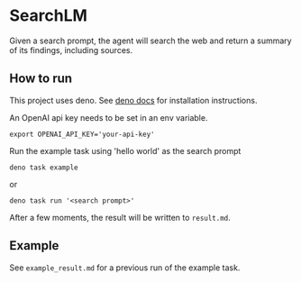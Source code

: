 # SearchLM

Given a search prompt, the agent will search the web and return a summary of its findings, including sources.

## How to run

This project uses deno. See [deno docs](https://docs.deno.com/runtime/fundamentals/installation/) for installation instructions.

An OpenAI api key needs to be set in an env variable.

```
export OPENAI_API_KEY='your-api-key'
```

Run the example task using 'hello world' as the search prompt

```
deno task example
```
or

```
deno task run '<search prompt>'
```

After a few moments, the result will be written to `result.md`.

## Example

See `example_result.md` for a previous run of the example task.

